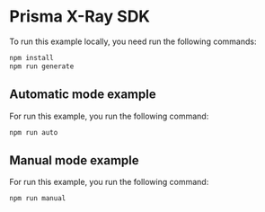 # Prisma X-Ray SDK

To run this example locally, you need run the following commands:

```sh
npm install
npm run generate
```

## Automatic mode example

For run this example, you run the following command:

```sh
npm run auto
```

## Manual mode example

For run this example, you run the following command:

```sh
npm run manual
```

